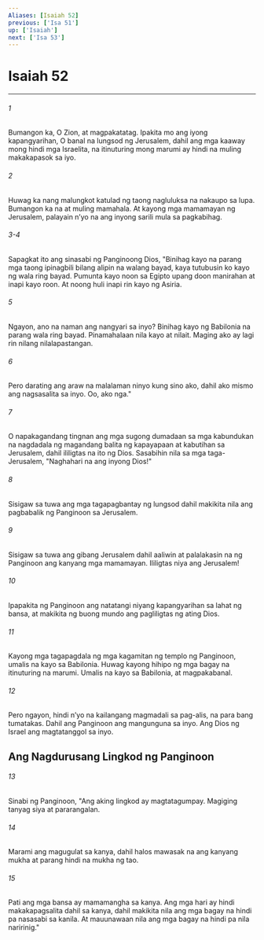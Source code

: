 ```yaml
---
Aliases: [Isaiah 52]
previous: ['Isa 51']
up: ['Isaiah']
next: ['Isa 53']
---
```

# Isaiah 52

***

###### 1
Bumangon ka, O Zion, at magpakatatag. Ipakita mo ang iyong kapangyarihan, O banal na lungsod ng Jerusalem, dahil ang mga kaaway mong hindi mga Israelita, na itinuturing mong marumi ay hindi na muling makakapasok sa iyo. 

###### 2
Huwag ka nang malungkot katulad ng taong nagluluksa na nakaupo sa lupa. Bumangon ka na at muling mamahala. At kayong mga mamamayan ng Jerusalem, palayain nʼyo na ang inyong sarili mula sa pagkabihag.

###### 3-4
Sapagkat ito ang sinasabi ng Panginoong Dios, "Binihag kayo na parang mga taong ipinagbili bilang alipin na walang bayad, kaya tutubusin ko kayo ng wala ring bayad. Pumunta kayo noon sa Egipto upang doon manirahan at inapi kayo roon. At noong huli inapi rin kayo ng Asiria. 

###### 5
Ngayon, ano na naman ang nangyari sa inyo? Binihag kayo ng Babilonia na parang wala ring bayad. Pinamahalaan nila kayo at nilait. Maging ako ay lagi rin nilang nilalapastangan. 

###### 6
Pero darating ang araw na malalaman ninyo kung sino ako, dahil ako mismo ang nagsasalita sa inyo. Oo, ako nga." 

###### 7
O napakagandang tingnan ang mga sugong dumadaan sa mga kabundukan na nagdadala ng magandang balita ng kapayapaan at kabutihan sa Jerusalem, dahil ililigtas na ito ng Dios. Sasabihin nila sa mga taga-Jerusalem, "Naghahari na ang inyong Dios!" 

###### 8
Sisigaw sa tuwa ang mga tagapagbantay ng lungsod dahil makikita nila ang pagbabalik ng Panginoon sa Jerusalem. 

###### 9
Sisigaw sa tuwa ang gibang Jerusalem dahil aaliwin at palalakasin na ng Panginoon ang kanyang mga mamamayan. Ililigtas niya ang Jerusalem! 

###### 10
Ipapakita ng Panginoon ang natatangi niyang kapangyarihan sa lahat ng bansa, at makikita ng buong mundo ang pagliligtas ng ating Dios. 

###### 11
Kayong mga tagapagdala ng mga kagamitan ng templo ng Panginoon, umalis na kayo sa Babilonia. Huwag kayong hihipo ng mga bagay na itinuturing na marumi. Umalis na kayo sa Babilonia, at magpakabanal. 

###### 12
Pero ngayon, hindi nʼyo na kailangang magmadali sa pag-alis, na para bang tumatakas. Dahil ang Panginoon ang mangunguna sa inyo. Ang Dios ng Israel ang magtatanggol sa inyo.

## Ang Nagdurusang Lingkod ng Panginoon 

###### 13
Sinabi ng Panginoon, "Ang aking lingkod ay magtatagumpay. Magiging tanyag siya at pararangalan. 

###### 14
Marami ang magugulat sa kanya, dahil halos mawasak na ang kanyang mukha at parang hindi na mukha ng tao. 

###### 15
Pati ang mga bansa ay mamamangha sa kanya. Ang mga hari ay hindi makakapagsalita dahil sa kanya, dahil makikita nila ang mga bagay na hindi pa nasasabi sa kanila. At mauunawaan nila ang mga bagay na hindi pa nila naririnig."
